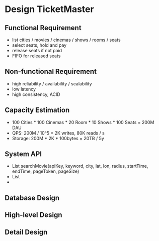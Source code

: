 # Design TicketMaster

## Functional Requirement
- list cities / movies / cinemas / shows / rooms / seats
- select seats, hold and pay
- release seats if not paid
- FIFO for released seats

## Non-functional Requirement
- high reliability / availability / scalability
- low latency
- high consistency, ACID

## Capacity Estimation
- 100 Cities * 100 Cinemas * 20 Room * 10 Shows * 100 Seats = 200M DAU
- QPS: 200M / 10^5 = 2K writes, 80K reads / s
- Storage: 200M * 2K * 100bytes = 20TB / 5y

## System API
- List<Movie> searchMovie(apiKey, keyword, city, lat, lon, radius, startTime, endTime, pageToken, pageSize)
- List<Room>
- 

## Database Design

## High-level Design

## Detail Design